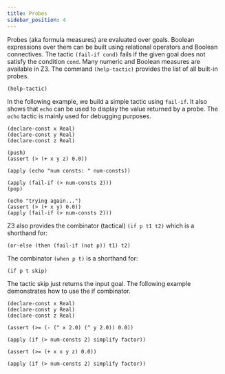 ```yaml
---
title: Probes
sidebar_position: 4
---
```


Probes (aka formula measures) are evaluated over goals. Boolean expressions over them can be built using relational operators and Boolean connectives. The tactic `(fail-if cond)` fails if the given goal does not satisfy the condition `cond`. Many numeric and Boolean measures are available in Z3. The command `(help-tactic)` provides the list of all built-in probes.

```z3 
(help-tactic)
```

In the following example, we build a simple tactic using `fail-if`. It also shows that `echo` can be used to display the value returned by a probe. The `echo` tactic is mainly used for debugging purposes.

```z3 ignore-errors
(declare-const x Real)
(declare-const y Real)
(declare-const z Real)

(push)
(assert (> (+ x y z) 0.0))

(apply (echo "num consts: " num-consts))

(apply (fail-if (> num-consts 2)))
(pop)

(echo "trying again...")
(assert (> (+ x y) 0.0))
(apply (fail-if (> num-consts 2)))
```

Z3 also provides the combinator (tactical) `(if p t1 t2)` which is a shorthand for:

```
(or-else (then (fail-if (not p)) t1) t2)
```

The combinator `(when p t)` is a shorthand for:

```
(if p t skip)
```

The tactic skip just returns the input goal. The following example demonstrates how to use the if combinator.

```z3
(declare-const x Real)
(declare-const y Real)
(declare-const z Real)

(assert (>= (- (^ x 2.0) (^ y 2.0)) 0.0))

(apply (if (> num-consts 2) simplify factor))

(assert (>= (+ x x y z) 0.0))

(apply (if (> num-consts 2) simplify factor))
```



